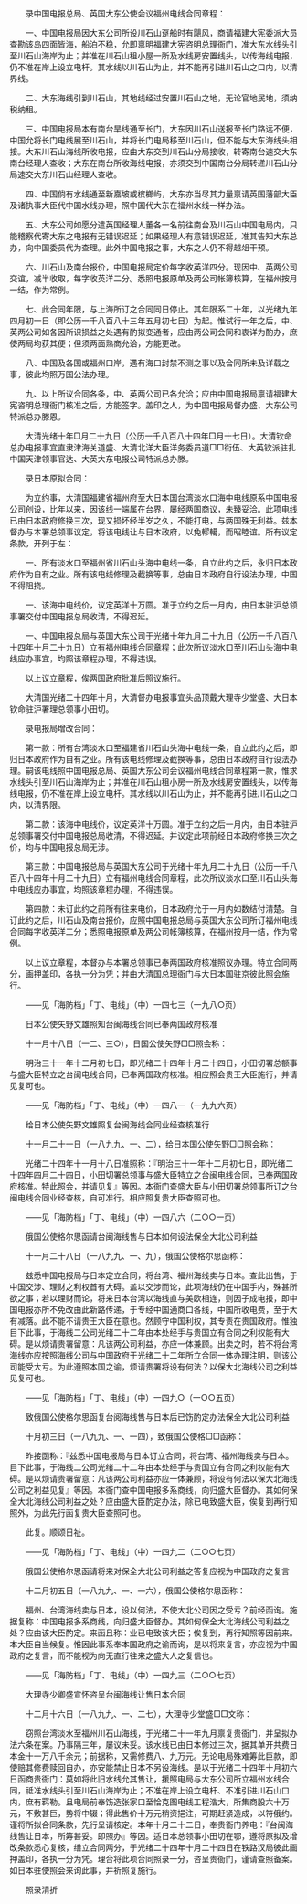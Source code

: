 <!-- { "loadSidebar": true } -->
　　录中国电报总局、英国大东公使会议福州电线合同章程：

　　一、中国电报局因大东公司所设川石山趸船时有飓风，商请福建大宪委派大员查勘该岛四面皆海，船泊不稳，允即禀明福建大宪咨明总理衙门，准大东水线头引至川石山海岸为止；并准在川石山租小屋一所及水线房安置线头，以传海线电报，仍不准在岸上设立电杆。其水线以川石山为止，并不能再引进川石山之口内，以清界线。

　　二、大东海线引到川石山，其地线经过安置川石山之地，无论官地民地，须纳税纳租。

　　三、中国电报局本有南台旱线通至长门，大东因川石山送报至长门路远不便，中国允将长门电线展至川石山，并将长门电局移至川石山，但不能与大东海线头相接。大东川石山海线所收电报，应由大东交到川石山分局接收，转寄南台速交大东南台经理人查收；大东在南台所收海线电报，亦须交到中国南台分局转递川石山分局速交大东川石山经理人查收。

　　四、中国倘有水线通至新嘉坡或槟榔屿，大东亦当尽其力量禀请英国藩部大臣及诸执事大臣代中国水线办理，照中国代大东在福州水线一样办法。

　　五、大东公司如愿分遣英国经理人董各一名前往南台及川石山中国电局内，只能稽察代寄大东之电报有无错误迟延；如果经理人有意错误迟延，准其告知大东总办，向中国委员代为查理。此外中国电报之事，大东之人仍不得越俎干预。

　　六、川石山及南台报价，中国电报局定价每字收英洋四分。现因中、英两公司交谊，减半收取，每字收英洋二分。悉照电报原单及两公司帐簿核算，在福州按月一结，作为常例。

　　七、此合同年限，与上海所订之合同同日停止。其年限系二十年，以光绪九年四月初一日（即公历一千八百八十三年五月初七日）为起。惟试行一年之后，中、英两公司如各因所识损益之处遇有酌拟变通者，应由两公司会同和衷详为酌办，庶使两局均获其便；但须两面熟商允洽，方能更改。

　　八、中国及各国或福州口岸，遇有海口封禁不测之事以及合同所未及详载之事，彼此均照万国公法办理。

　　九、以上所议合同各条，中、英两公司已各允洽；应由中国电报局禀请福建大宪咨明总理衙门核准之后，方能签字。盖印之人，为中国电报局督办盛、大东公司特派总办滕恩。

　　大清光绪十年□月二十九日（公历一千八百八十四年□月十七日）。大清钦命总办电报事宜直隶津海关道盛、大清北洋大臣洋务委员道□□衔伍、大英钦派驻扎中国天津领事官达、大英大东电报公司特派总办滕。

　　录日本原拟合同：

　　为立约事，大清国福建省福州府至大日本国台湾淡水口海中电线原系中国电报公司创设，比年以来，因该线一端属在台界，屡经两国商议，未臻妥洽。此项电线已由日本政府修换三次，现又损坏经半岁之久，不能打电，与两国殊无利益。兹本督办与本署总领事议定，将该电线让与日本政府，以免轇轕，而昭睦谊。所有议定条款，开列于左：

　　一、所有淡水口至福州省川石山头海中电线一条，自立此约之后，永归日本政府作为自有之业。所有该电线修理及截换等事，总由日本政府自行设法办理，中国不得阻挠。

　　一、该海中电线价，议定英洋十万圆。准于立约之后一月内，由日本驻沪总领事署交付中国电报总局收清，不得迟延。

　　一、中国电报总局与英国大东公司于光绪十年九月二十九日（公历一千八百八十四年十月二十九日）立有福州电线合同章程；此次所议淡水口至川石山头海中电线应办事宜，均照该章程办理，不得违误。

　　以上议立章程，俟两国政府批准后照议施行。

　　大清国光绪二十四年十月，大清督办电报事宜头品顶戴大理寺少堂盛、大日本钦命驻沪署理总领事小田切。

　　录电报局增改合同：

　　第一款：所有台湾淡水口至福建省川石山头海中电线一条，自立此约之后，即归日本政府作为自有之业。所有该电线修理及截换等事，总由日本政府自行设法办理。嗣该电线照中国电报总局、英国大东公司会议福州电线合同章程第一款，惟求水线头引至川石山海岸为止；并准在川石山租小房一所及水线房安置线头，以传海线电报，仍不准在岸上设立电杆。其水线以川石山为止，并不能再引进川石山之口内，以清界限。

　　第二款：该海中电线价，议定英洋十万圆。准于立约之后一月内，由日本驻沪总领事署交付中国电报总局收清，不得迟延。并议定此项前经日本政府修换三次之价，均与中国电报总局无涉。

　　第三款：中国电报总局与英国大东公司于光绪十年九月二十九日（公历一千八百八十四年十月二十九日）立有福州电线合同章程，此次所议淡水口至川石山头海中电线应办事宜，均照该章程办理，不得违误。

　　第四款：未订此约之前所有往来电价，日本政府允于一月内如数结付清楚。自订此约之后，川石山及南台报价，应照中国电报总局与英国大东公司所订福州电线合同每字收英洋二分；悉照电报原单及两公司帐簿核算，在福州按月一结，作为常例。

　　以上议立章程，本督办与本署总领事已奉两国政府核准照议办理。特立合同两分，画押盖印，各执一分为凭；并由大清国总理衙门与大日本国驻京彼此照会施行。

　　——见「海防档」「丁、电线」（中）一四七三（一九八○页）

　　日本公使矢野文雄照知台闽海线合同已奉两国政府核准

　　十一月十八日（一二、三○），日国公使矢野□□照会称：

　　明治三十一年十二月初七日，即光绪二十四年十月二十四日，小田切署总额事与盛大臣特立之台闽电线合同，已奉两国政府核准。相应照会贵王大臣施行，并请见复可也。

　　——见「海防档」「丁、电线」（中）一四八一（一九九六页）

　　给日本公使矢野文雄照复台闽海线合同业经查核准行

　　十一月二十一日（一八九九、一、二），给日本国公使矢野□□照会称：

　　光绪二十四年十一月十八日准照称：『明治三十一年十二月初七日，即光绪二十四年四月二十四日，小田切署总领事与盛大臣特立之台闽电线合同，已奉两国政府核准。特此照会，并请见复』等因。本衙门查盛大臣与小田切署总领事所订之台闽电线合同业经查核，自可准行。相应照复贵大臣查照可也。

　　——见「海防档」「丁、电线」（中）一四八六（二○○一页）

　　俄国公使格尔思函请台闽海线售与日本如何设法保全大北公司利益

　　十一月二十八日（一八九九、一、九），俄国公使格尔思函称：

　　兹悉中国电报局与日本定立合同，将台湾、福州海线卖与日本。查此出售，于中国交涉、理财之利权首有大碍。盖以交涉而论，此项海线仍在中国手内，殊甚所欲之事；若以理财而论，将来日本台湾以海线直与美欧相连，则因子成电报，即中国电报亦所不免改由此新路传递，于专经中国通商口各线，中国所收电费，至于大有减落。此不能不请贵王大臣在意也。然顾守中国利权，其专责在贵国政府。惟独目下此事，于海线二公司光绪二十二年由本处经手与贵国立有合同之利权能有大碍。是以烦请贵署留意：凡该两公司利益，亦应一体兼顾。出卖之时，若不将台湾海线亦应按照海线公司与中国政府于光绪二十二年所立合同一体办理注明，则该公司能受大亏。为此遵照本国之谕，烦请贵署将设有何法？以保大北海线公司之利益见复可也。

　　——见「海防档」「丁、电线」（中）一四九○（一○○五页）

　　致俄国公使格尔思函复台阅海线售与日本后已饬酌定办法保全大北公司利益

　　十月初三日（一八九九、一、一四），致俄国公使格□□函称：

　　昨接函称：『兹悉中国电报局与日本订立合同，将台湾、福州海线卖与日本。目下此事，于海线二公司光绪二十二年由本处经手与贵国立有合同之利权能有大碍。是以烦请贵署留意：凡该两公司利益亦应一体兼顾，将设有何法以保大北海线公司之利益见复』等因。本衙门查中国电报多系商线，向归盛大臣督办。其如何保全大北海线公司利益之处？应由盛大臣酌定办法，除已电致盛大臣，俟复到再行知照外，为此先行函复贵大臣查照可也。

　　此复。顺颂日祉。

　　——见「海防档」「丁、电线」（中）一四九二（二○○七页）

　　俄国公使格尔思函请将来对保全大北公司利益之答复应视为中国政府之复言

　　十二月初五日（一八九九、一、一六），俄国公使格尔思函称：

　　福州、台湾海线卖与日本，设以何法，不使大北公司因之受亏？前经函询。施据复称：中国电报多系商线，向归盛大臣督办。其如何保全大北海线公司利益之处？应由该大臣酌定。来函且称：业已电致该大臣；俟复到，再行知照等因前来。本大臣自当候复。惟因此事系奉本国政府之谕而询，是以将来复言，亦应视为中国政府之复言，而不能视为向无直行往来之盛大人之复信也。

　　——见「海防档」「丁、电线」（中）一四九三（二○○七页）

　　大理寺少卿盛宣怀咨呈台闽海线让售日本合同

　　十二月十六日（一八九九、一、二七），大理寺少堂盛□□文称：

　　窃照台湾淡水至福州川石山海线，于光绪二十一年九月禀复贵衙门，并呈拟办法六条在案。乃事隔三年，屡议未妥。该水线已由日本修过三次，据其单开共费日本金十一万八千余元；前据称，又需修费八、九万元。无论电局殊难筹此巨款，即使赔其修费赎回自办，亦安能禁止日本不另设海线。是以于光绪二十四年十月初六日函商贵衙门：莫如将此旧水线允其售让，援照电局与大东公司所立福州水线合同，祗准水线头引至川石山海岸为止；不准在岸上设立电杆、不准引进川石山口内，庶有羁勒。且电局前奉饬造张家口至恰克图电线工程浩大，所集商股六十万元，不敷甚巨，势将中辍；得此售价十万元稍资挹注，可期赶紧造成，以符俄约。谨将所拟合同条款，先行呈请核定。本年十月二十二日，奉贵衙门养电：『台闽海线售让日本，所筹甚妥。即照办』等因。适日本总领事小田切在鄂，遵将原拟及增改条款悉心复核，缮立合同两分，于光绪二十四年十月二十四日在铁路汉局彼此画押盖印，各执一分为凭。理合将此项合同照录一分，咨呈贵衙门，谨请查照备案。如日本驻使照会来询此事，并祈照复施行。

　　照录清折


